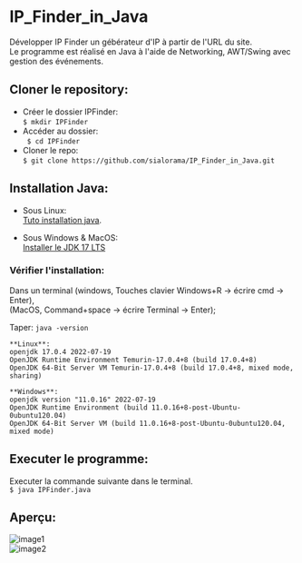 # IP_Finder_in_Java  

Développer IP Finder un gébérateur d'IP à partir de l'URL du site.  
Le programme est réalisé en Java à l'aide de Networking, AWT/Swing avec gestion des événements.  

## Cloner le repository:  

* Créer le dossier IPFinder:  
```$ mkdir IPFinder```  
* Accéder au dossier:  
``` $ cd IPFinder```  
* Cloner le repo:  
``` $ git clone https://github.com/sialorama/IP_Finder_in_Java.git ```  

## Installation Java:  

* Sous Linux:  
[Tuto installation java](https://linuxhint.com/install_java_linux_mint/).  

* Sous Windows & MacOS:  
[Installer le JDK 17 LTS](https://www.adoptium.net)  
  
### Vérifier l'installation:  
Dans un terminal (windows, Touches clavier Windows+R -> écrire cmd -> Enter),  
(MacOS, Command+space -> écrire Terminal -> Enter);  

Taper: ``` java -version ``` 

``` 
**Linux**:
openjdk 17.0.4 2022-07-19  
OpenJDK Runtime Environment Temurin-17.0.4+8 (build 17.0.4+8)  
OpenJDK 64-Bit Server VM Temurin-17.0.4+8 (build 17.0.4+8, mixed mode, sharing)  
  
**Windows**:
openjdk version "11.0.16" 2022-07-19  
OpenJDK Runtime Environment (build 11.0.16+8-post-Ubuntu-0ubuntu120.04)  
OpenJDK 64-Bit Server VM (build 11.0.16+8-post-Ubuntu-0ubuntu120.04, mixed mode)  

```

## Executer le programme:  
 
Executer la commande suivante dans le terminal.  
``` $ java IPFinder.java ```  

## Aperçu:  

![image1](./images/ipfinder1.png)  
![image2](./images/ipfinder2.png)  